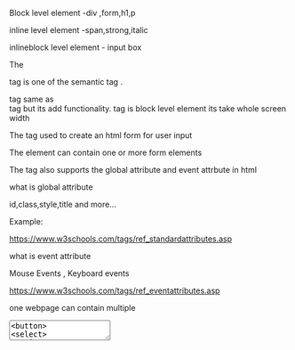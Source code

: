 
Block level element -div ,form,h1,p

inline level element -span,strong,italic

inlineblock level element - input box




































The <form> tag is one of the semantic tag .

<form> tag same as <div> tag but its add functionality.

<form> tag is block level element its take whole screen width

The <form> tag used to create an html form for user input 

The <form> element can contain one or more form elements

The <form> tag also supports the global attribute and event attrbute in html

what is global attribute

id,class,style,title and more...

Example:

<form id="data" class="data1" style="background_color:red">

https://www.w3schools.com/tags/ref_standardattributes.asp

what is event attribute

Mouse Events , Keyboard events

<form onClick="function()"></form>

https://www.w3schools.com/tags/ref_eventattributes.asp

one webpage can contain multiple <form> 

<textarea>
<button>
<select>
<option>
<optgroup>
<fieldset>
<label>
<output>



Button Discussion link

https://stackoverflow.com/questions/36770523/onclick-event-doesnt-work-inside-form-tag






















what is tag in html ?

<h1> </h1> ==> This is tag

<form> </form>==>This is tag

what is element in html ?

<h1>Hello world</h1> ==>This is elements

<form action="/>   

<input type="text>

</form>   ===>This is elements

differnce between tag and elements

tag does not have width and height

elements have width and height

list of form elements

<input> tag is inline block

differnce between inline and inlineblock

inline we can't change the width and height example <span> tag its take only required content width and height.

inlineblock we can change the width and height example <input> tag









































